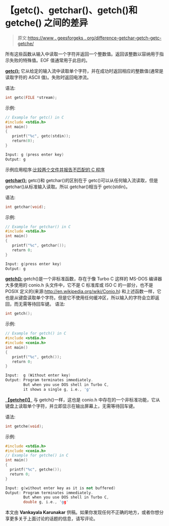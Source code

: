 # 【getc()、getchar()、getch()和 getche() 之间的差异

> 原文:[https://www . geesforgeks . org/difference-getchar-getch-getc-getche/](https://www.geeksforgeeks.org/difference-getchar-getch-getc-getche/)

所有这些函数从输入中读取一个字符并返回一个整数值。返回该整数以容纳用于指示失败的特殊值。EOF 值通常用于此目的。

<u>**getc():**</u>
它从给定的输入流中读取单个字符，并在成功时返回相应的整数值(通常是读取字符的 ASCII 值)。失败时返回电渗流。

语法:

```cpp
int getc(FILE *stream); 
```

示例:

```cpp
// Example for getc() in C
#include <stdio.h>
int main()
{
   printf("%c", getc(stdin));
   return(0);
}
```

```cpp
Input: g (press enter key)
Output: g 
```

示例应用程序:[比较两个文件并报告不匹配的 C 程序](https://www.geeksforgeeks.org/c-program-compare-two-files-report-mismatches/)

<u>**getchar():**</u>
getc()和 getchar()的区别在于 getc()可以从任何输入流读取，但是 getchar()从标准输入读取。所以 getchar()相当于 getc(stdin)。

语法:

```cpp
int getchar(void); 
```

示例:

```cpp
// Example for getchar() in C
#include <stdio.h>
int main()
{
   printf("%c", getchar());
   return 0;
}
```

```cpp
Input: g(press enter key)
Output: g 
```

<u>**getch():**</u>
getch()是一个非标准函数，存在于像 Turbo C 这样的 MS-DOS 编译器大多使用的 conio.h 头文件中，它不是 C 标准库或 ISO C 的一部分，也不是 POSIX 定义的(来源:http://en.wikipedia.org/wiki/Conio.h)
和上述函数一样，它也是从键盘读取单个字符。但是它不使用任何缓冲区，所以输入的字符会立即返回，而无需等待回车键。
语法:

```cpp
int getch();
```

示例:

```cpp
// Example for getch() in C
#include <stdio.h>
#include <conio.h>
int main()
{
   printf("%c", getch());   
   return 0;
}
```

```cpp
Input:  g (Without enter key)
Output: Program terminates immediately.
        But when you use DOS shell in Turbo C, 
        it shows a single g, i.e., 'g'
```

<u>**【getche()】**</u>
与 getch()一样，这也是 conio.h 中存在的一个非标准功能，它从键盘上读取单个字符，并立即显示在输出屏幕上，无需等待回车键。

语法:

```cpp
int getche(void); 
```

示例:

```cpp
#include <stdio.h>
#include <conio.h>
// Example for getche() in C
int main()
{
  printf("%c", getche());
  return 0;
}
```

```cpp
Input: g(without enter key as it is not buffered)
Output: Program terminates immediately.
        But when you use DOS shell in Turbo C, 
        double g, i.e., 'gg'
```

本文由 **Vankayala Karunakar** 供稿。如果你发现任何不正确的地方，或者你想分享更多关于上面讨论的话题的信息，请写评论。